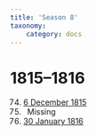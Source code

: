 ```yaml
---
title: 'Season 8'
taxonomy:
    category: docs
---
```


# 1815–1816

74. [6 December 1815](meeting-74)
75. <span class="grey">&ensp;Missing</span>
76. [30 January 1816](meeting-76)
